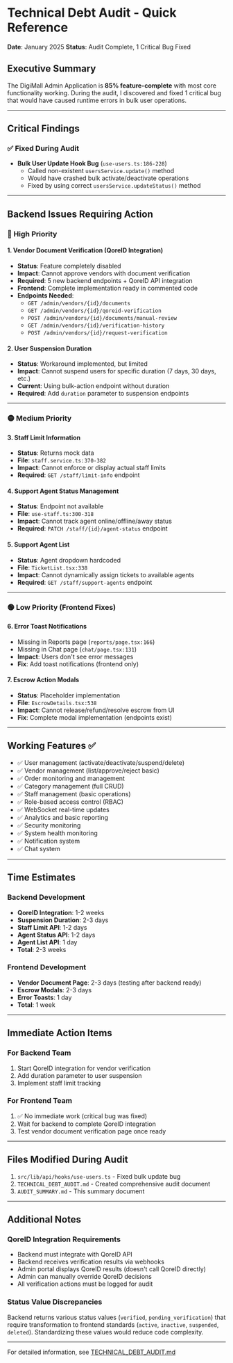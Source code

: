 # Technical Debt Audit - Quick Reference

**Date**: January 2025
**Status**: Audit Complete, 1 Critical Bug Fixed

## Executive Summary

The DigiMall Admin Application is **85% feature-complete** with most core functionality working. During the audit, I discovered and fixed 1 critical bug that would have caused runtime errors in bulk user operations.

---

## Critical Findings

### ✅ Fixed During Audit
- **Bulk User Update Hook Bug** (`use-users.ts:186-228`)
  - Called non-existent `usersService.update()` method
  - Would have crashed bulk activate/deactivate operations
  - Fixed by using correct `usersService.updateStatus()` method

---

## Backend Issues Requiring Action

### 🔴 High Priority

#### 1. Vendor Document Verification (QoreID Integration)
- **Status**: Feature completely disabled
- **Impact**: Cannot approve vendors with document verification
- **Required**: 5 new backend endpoints + QoreID API integration
- **Frontend**: Complete implementation ready in commented code
- **Endpoints Needed**:
  - `GET /admin/vendors/{id}/documents`
  - `GET /admin/vendors/{id}/qoreid-verification`
  - `POST /admin/vendors/{id}/documents/manual-review`
  - `GET /admin/vendors/{id}/verification-history`
  - `POST /admin/vendors/{id}/request-verification`

#### 2. User Suspension Duration
- **Status**: Workaround implemented, but limited
- **Impact**: Cannot suspend users for specific duration (7 days, 30 days, etc.)
- **Current**: Using bulk-action endpoint without duration
- **Required**: Add `duration` parameter to suspension endpoints

---

### 🟡 Medium Priority

#### 3. Staff Limit Information
- **Status**: Returns mock data
- **File**: `staff.service.ts:370-382`
- **Impact**: Cannot enforce or display actual staff limits
- **Required**: `GET /staff/limit-info` endpoint

#### 4. Support Agent Status Management
- **Status**: Endpoint not available
- **File**: `use-staff.ts:300-318`
- **Impact**: Cannot track agent online/offline/away status
- **Required**: `PATCH /staff/{id}/agent-status` endpoint

#### 5. Support Agent List
- **Status**: Agent dropdown hardcoded
- **File**: `TicketList.tsx:338`
- **Impact**: Cannot dynamically assign tickets to available agents
- **Required**: `GET /staff/support-agents` endpoint

---

### 🟢 Low Priority (Frontend Fixes)

#### 6. Error Toast Notifications
- Missing in Reports page (`reports/page.tsx:166`)
- Missing in Chat page (`chat/page.tsx:131`)
- **Impact**: Users don't see error messages
- **Fix**: Add toast notifications (frontend only)

#### 7. Escrow Action Modals
- **Status**: Placeholder implementation
- **File**: `EscrowDetails.tsx:538`
- **Impact**: Cannot release/refund/resolve escrow from UI
- **Fix**: Complete modal implementation (endpoints exist)

---

## Working Features ✅

- ✅ User management (activate/deactivate/suspend/delete)
- ✅ Vendor management (list/approve/reject basic)
- ✅ Order monitoring and management
- ✅ Category management (full CRUD)
- ✅ Staff management (basic operations)
- ✅ Role-based access control (RBAC)
- ✅ WebSocket real-time updates
- ✅ Analytics and basic reporting
- ✅ Security monitoring
- ✅ System health monitoring
- ✅ Notification system
- ✅ Chat system

---

## Time Estimates

### Backend Development
- **QoreID Integration**: 1-2 weeks
- **Suspension Duration**: 2-3 days
- **Staff Limit API**: 1-2 days
- **Agent Status API**: 1-2 days
- **Agent List API**: 1 day
- **Total**: 2-3 weeks

### Frontend Development
- **Vendor Document Page**: 2-3 days (testing after backend ready)
- **Escrow Modals**: 2-3 days
- **Error Toasts**: 1 day
- **Total**: 1 week

---

## Immediate Action Items

### For Backend Team
1. Start QoreID integration for vendor verification
2. Add duration parameter to user suspension
3. Implement staff limit tracking

### For Frontend Team
1. ✅ No immediate work (critical bug was fixed)
2. Wait for backend to complete QoreID integration
3. Test vendor document verification page once ready

---

## Files Modified During Audit

1. `src/lib/api/hooks/use-users.ts` - Fixed bulk update bug
2. `TECHNICAL_DEBT_AUDIT.md` - Created comprehensive audit document
3. `AUDIT_SUMMARY.md` - This summary document

---

## Additional Notes

### QoreID Integration Requirements
- Backend must integrate with QoreID API
- Backend receives verification results via webhooks
- Admin portal displays QoreID results (doesn't call QoreID directly)
- Admin can manually override QoreID decisions
- All verification actions must be logged for audit

### Status Value Discrepancies
Backend returns various status values (`verified`, `pending_verification`) that require transformation to frontend standards (`active`, `inactive`, `suspended`, `deleted`). Standardizing these values would reduce code complexity.

---

For detailed information, see [TECHNICAL_DEBT_AUDIT.md](./TECHNICAL_DEBT_AUDIT.md)
